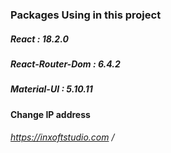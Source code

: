 ### Packages Using in this project

##### React : 18.2.0
##### React-Router-Dom : 6.4.2
##### Material-UI : 5.10.11

#### Change IP address
###### https://inxoftstudio.com /
